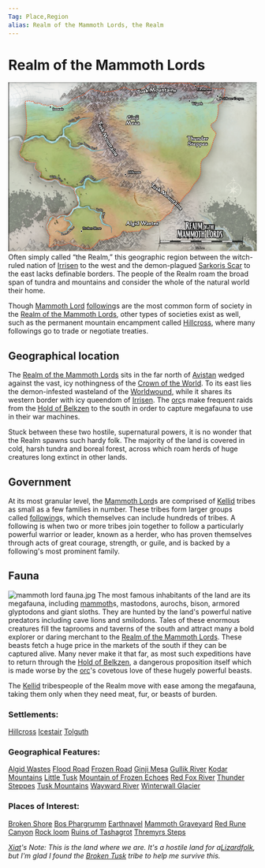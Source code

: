 ```yaml
---
Tag: Place,Region
alias: Realm of the Mammoth Lords, the Realm
---
```

# Realm of the Mammoth Lords
![realm of the mammoth lords](../../Images/Locations/realm%20of%20the%20mammoth%20lords.webp)
Often simply called “the Realm,” this geographic region between the witch-ruled nation of [Irrisen](Irrisen) to the west and the demon-plagued [Sarkoris Scar](Worldwound) to the east lacks definable borders. The people of the Realm roam the broad span of tundra and mountains and consider the whole of the natural world their home. 

Though [Mammoth Lord](Mammoth-Lord) [following](following)s are the most common  form of society in the [Realm of the Mammoth Lords](Realm-of-the-Mammoth-Lords), other types of societies exist as well, such as the permanent mountain encampment called [Hillcross](Hillcross), where many followings go to trade or negotiate treaties.

## Geographical location
The [Realm of the Mammoth Lords](https://pathfinderwiki.com/wiki/Realm_of_the_Mammoth_Lords) sits in the far north of [Avistan](Avistan) wedged against the vast, icy nothingness of the [Crown of the World](Crown-of-the-World). To its east lies the demon-infested wasteland of the [Worldwound](Worldwound), while it shares its western border with icy queendom of [Irrisen](Irrisen). The [orc](orc)s make frequent raids from the [Hold of Belkzen](Hold-of-Belkzen) to the south in order to capture megafauna to use in their war machines. 

Stuck between these two hostile, supernatural powers, it is no wonder that the Realm spawns such hardy folk. The majority of the land is covered in cold, harsh tundra and boreal forest, across which roam herds of huge creatures long extinct in other lands.

## Government
At its most granular level, the [Mammoth Lord](Mammoth-Lord)s are comprised of [Kellid](Kellid) tribes as small as a few families in number. These tribes form larger groups called [following](following)s, which themselves can include hundreds of tribes. A following is when two or more tribes join together to follow a particularly powerful warrior or leader, known as a herder, who has proven themselves through acts of great courage, strength, or guile, and is backed by a following's most prominent family.

## Fauna
![mammoth lord fauna.jpg](mammoth-lord-fauna.jpg)
The most famous inhabitants of the land are its megafauna, including [mammoth](mammoth)s, mastodons, aurochs, bison, armored glyptodons and giant sloths. They are hunted by the land's powerful native predators including cave lions and smilodons. Tales of these enormous creatures fill the taprooms and taverns of the south and attract many a bold explorer or daring merchant to the [Realm of the Mammoth Lords](Realm-of-the-Mammoth-Lords). These beasts fetch a huge price in the markets of the south if they can be captured alive. Many never make it that far, as most such expeditions have to return through the [Hold of Belkzen](Hold-of-Belkzen), a dangerous proposition itself which is made worse by the [orc](orc)'s covetous love of these hugely powerful beasts.

The [Kellid](Kellid) tribespeople of the Realm move with ease among the megafauna, taking them only when they need meat, fur, or beasts of burden.

### Settlements:
[Hillcross](Hillcross)
[Icestair](Icestair)
[Tolguth](Tolguth)

### Geographical Features:
[Algid Wastes](Algid-Wastes)
[Flood Road](Flood-Road)
[Frozen Road](Frozen-Road)
[Ginji Mesa](Ginji-Mesa)
[Gullik River](Gullik-River)
[Kodar Mountains](Kodar-Mountains)
[Little Tusk](Little-Tusk)
[Mountain of Frozen Echoes](Mountain-of-Frozen-Echoes)
[Red Fox River](Red-Fox-River)
[Thunder Steppes](Thunder-Steppes)
[Tusk Mountains](Tusk-Mountains)
[Wayward River](Wayward-River)
[Winterwall Glacier](Winterwall-Glacier)

### Places of Interest:
[Broken Shore](Broken-Shore)
[Bos Phargrumm](Bos-Phargrumm)
[Earthnavel](Earthnavel)
[Mammoth Graveyard](Mammoth-Graveyard)
[Red Rune Canyon](Red-Rune-Canyon)
[Rock loom](Rock-loom)
[Ruins of Tashagrot](Ruins-of-Tashagrot)
[Thremyrs Steps](Thremyrs-Steps)

*[Xiat](Xiat)'s Note: This is the land where we are. It's a hostile land for a[Lizardfolk](Lizardfolk), but I'm glad I found the [Broken Tusk](Broken-Tusk) tribe to help me survive this.* 